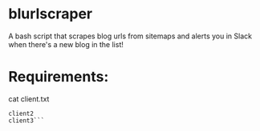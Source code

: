 # blurlscraper
A bash script that scrapes blog urls from sitemaps and alerts you in Slack when there's a new blog in the list!

# Requirements:

cat client.txt 
```client1
client2
client3```


